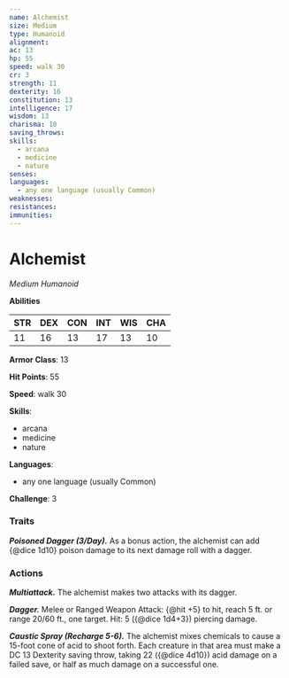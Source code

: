 ```yaml
---
name: Alchemist
size: Medium
type: Humanoid
alignment: 
ac: 13
hp: 55
speed: walk 30
cr: 3
strength: 11
dexterity: 16
constitution: 13
intelligence: 17
wisdom: 13
charisma: 10
saving_throws:
skills:
  - arcana
  - medicine
  - nature
senses: 
languages:
  - any one language (usually Common)
weaknesses:
resistances:
immunities:
---
```


# Alchemist

*Medium Humanoid*

**Abilities**

| STR | DEX | CON | INT | WIS | CHA |
| --- | --- | --- | --- | --- | --- |
| 11 | 16 | 13 | 17 | 13 | 10 |

**Armor Class**: 13

**Hit Points**: 55

**Speed**: walk 30

**Skills**:
  - arcana
  - medicine
  - nature

**Languages**:
  - any one language (usually Common)

**Challenge**: 3

### Traits
***Poisoned Dagger (3/Day).*** As a bonus action, the alchemist can add {@dice 1d10} poison damage to its next damage roll with a dagger.

### Actions
***Multiattack.*** The alchemist makes two attacks with its dagger.

***Dagger.*** Melee or Ranged Weapon Attack: {@hit +5} to hit, reach 5 ft. or range 20/60 ft., one target. Hit: 5 ({@dice 1d4+3}) piercing damage.

***Caustic Spray (Recharge 5-6).*** The alchemist mixes chemicals to cause a 15-foot cone of acid to shoot forth. Each creature in that area must make a DC 13 Dexterity saving throw, taking 22 ({@dice 4d10}) acid damage on a failed save, or half as much damage on a successful one.

